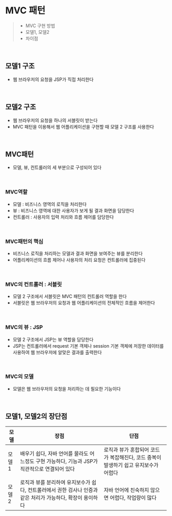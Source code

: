 # MVC 패턴
> - MVC 구현 방법
> - 모델1, 모델2
> - 차이점

<br>

## 모델1 구조
- 웹 브라우저의 요청을 JSP가 직접 처리한다
<br>

## 모델2 구조
- 웹 브라우저의 요청을 하나의 서블릿이 받는다
- MVC 패턴을 이용해서 웹 어플리케이션을 구현할 때 모델 2 구조를 사용한다
<br>

## MVC패턴
- 모델, 뷰, 컨트롤러의 세 부분으로 구성되어 있다
<br>

### MVC역할
- 모델 : 비즈니스 영역의 로직을 처리한다
- 뷰 : 비즈니스 영역에 대한 사용자가 보게 될 결과 화면을 담당한다
- 컨트롤러 : 사용자의 입력 처리와 흐름 제어를 담당한다
<br>

### MVC패턴의 핵심
- 비즈니스 로직을 처리하는 모델과 결과 화면을 보여주는 뷰를 분리한다
- 어플리케이션의 흐름 제어나 사용자의 처리 요청은 컨트롤러에 집중된다
<br>

### MVC의 컨트롤러 : 서블릿
- 모델 2 구조에서 서블릿은 MVC 패턴의 컨트롤러 역할을 한다
- 서블릿은 웹 브라우저의 요청과 웹 어플리케이션의 전체적인 흐름을 제어한다
<br>

### MVC의 뷰 : JSP
- 모델 2 구조에서 JSP는 뷰 역할을 담당한다
- JSP는 컨트롤러에서 request 기본 객체나 session 기본 객체에 저장한 데이터를 사용하여 웹 브라우저에 알맞은 결과를 출력한다
<br>

### MVC의 모델
- 모델은 웹 브라우저의 요청을 처리하는 데 필요한 기능이다
<br>

## 모델1, 모델2의 장단점
| 모델 | 장점 | 단점 |
| - | - | - |
| 모델1 | 배우기 쉽다, 자바 언어를 몰라도 어느정도 구현 가능하다, 기능과 JSP가 직관적으로 연결되어 있다 | 로직과 뷰가 혼합되어 코드가 복잡해진다, 코드 중복이 발생하기 쉽고 유지보수가 어렵다|
| 모델2 | 로직과 뷰를 분리하여 유지보수가 쉽다, 컨트롤러에서 권한 검사나 인증과 같은 처리가 가능하다, 확장이 용이하다 | 자바 언어에 친숙하지 않으면 어렵다, 작업량이 많다 |




